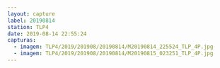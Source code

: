 ```yaml
---
layout: capture
label: 20190814
station: TLP4
date: 2019-08-14 22:55:24
capturas:
  - imagem: TLP4/2019/201908/20190814/M20190814_225524_TLP_4P.jpg
  - imagem: TLP4/2019/201908/20190814/M20190815_023251_TLP_4P.jpg
---
```

